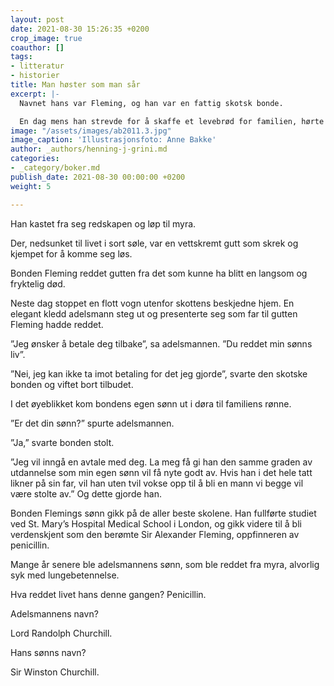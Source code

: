 ```yaml
---
layout: post
date: 2021-08-30 15:26:35 +0200
crop_image: true
coauthor: []
tags:
- litteratur
- historier
title: Man høster som man sår
excerpt: |-
  Navnet hans var Fleming, og han var en fattig skotsk bonde.

  En dag mens han strevde for å skaffe et levebrød for familien, hørte han et rop om hjelp som kom fra en myr i nærheten.
image: "/assets/images/ab2011.3.jpg"
image_caption: 'Illustrasjonsfoto: Anne Bakke'
author: _authors/henning-j-grini.md
categories:
- _category/boker.md
publish_date: 2021-08-30 00:00:00 +0200
weight: 5

---
```

Han kastet fra seg redskapen og løp til myra.

Der, nedsunket til livet i sort søle, var en vettskremt gutt som skrek og kjempet for å komme seg løs.

Bonden Fleming reddet gutten fra det som kunne ha blitt en langsom og fryktelig død.

Neste dag stoppet en flott vogn utenfor skottens beskjedne hjem. En elegant kledd adelsmann steg ut og presenterte seg som far til gutten Fleming hadde reddet.

”Jeg ønsker å betale deg tilbake”, sa adelsmannen. ”Du reddet min sønns liv”.

”Nei, jeg kan ikke ta imot betaling for det jeg gjorde”, svarte den skotske bonden og viftet bort tilbudet.

I det øyeblikket kom bondens egen sønn ut i døra til familiens rønne.

”Er det din sønn?” spurte adelsmannen.

”Ja,” svarte bonden stolt.

”Jeg vil inngå en avtale med deg. La meg få gi han den samme graden av utdannelse som min egen sønn vil få nyte godt av. Hvis han i det hele tatt likner på sin far, vil han uten tvil vokse opp til å bli en mann vi begge vil være stolte av.” Og dette gjorde han.

Bonden Flemings sønn gikk på de aller beste skolene. Han fullførte studiet ved St. Mary’s Hospital Medical School i London, og gikk videre til å bli verdenskjent som den berømte Sir Alexander Fleming, oppfinneren av penicillin.

Mange år senere ble adelsmannens sønn, som ble reddet fra myra, alvorlig syk med lungebetennelse.

Hva reddet livet hans denne gangen? Penicillin.

Adelsmannens navn?

Lord Randolph Churchill.

Hans sønns navn?

Sir Winston Churchill.